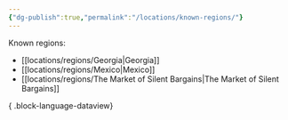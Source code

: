 ```yaml
---
{"dg-publish":true,"permalink":"/locations/known-regions/"}
---
```


Known regions:
- [[locations/regions/Georgia\|Georgia]]
- [[locations/regions/Mexico\|Mexico]]
- [[locations/regions/The Market of Silent Bargains\|The Market of Silent Bargains]]

{ .block-language-dataview}
